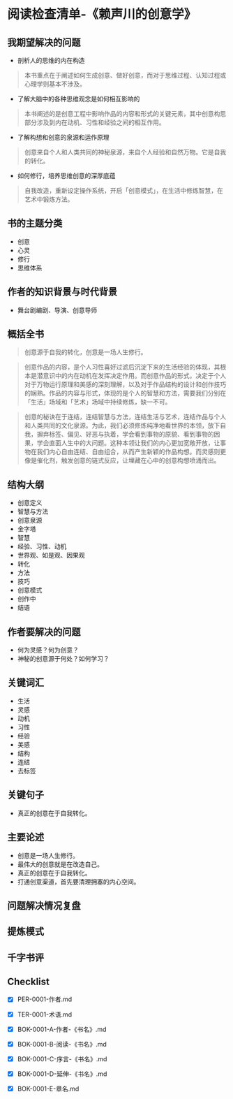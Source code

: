 # 阅读检查清单-《赖声川的创意学》

## 我期望解决的问题

- 剖析人的思维的内在构造
> 本书重点在于阐述如何生成创意、做好创意，而对于思维过程、认知过程或心理学则基本不涉及。

- 了解大脑中的各种思维观念是如何相互影响的
> 本书阐述的是创意工程中影响作品的内容和形式的关键元素，其中创意构思部分涉及到内在动机、习性和经验之间的相互作用。

- 了解构想和创意的泉源和运作原理
> 创意来自个人和人类共同的神秘泉源，来自个人经验和自然万物。它是自我的转化。

- 如何修行，培养思维创意的深厚底蕴
> 自我改造，重新设定操作系统，开启「创意模式」，在生活中修炼智慧，在艺术中锻炼方法。

## 书的主题分类

- 创意
- 心灵
- 修行
- 思维体系

## 作者的知识背景与时代背景

- 舞台剧编剧、导演、创意导师

## 概括全书

> 创意源于自我的转化，创意是一场人生修行。

> 创意作品的内容，是个人习性喜好过滤后沉淀下来的生活经验的体现，其根本是潜意识中的内在动机在发挥决定作用。而创意作品的形式，决定于个人对于万物运行原理和美感的深刻理解，以及对于作品结构的设计和创作技巧的娴熟。作品的内容与形式，体现的是个人的智慧和方法，需要我们分别在「生活」场域和「艺术」场域中持续修炼，缺一不可。

> 创意的秘诀在于连结，连结智慧与方法，连结生活与艺术，连结作品与个人和人类共同的文化泉源。为此，我们必须修炼纯净地看世界的本领，放下自我，摒弃标签、偏见、好恶与执着，学会看到事物的原貌、看到事物的因果，学会直面人生中的大问题。这种本领让我们的内心更加宽敞开放，让事物在我们内心自由连结、自由组合，从而产生新颖的作品构想。而灵感则更像是催化剂，触发创意的链式反应，让埋藏在心中的创意构想喷涌而出。

## 结构大纲

* 创意定义
* 智慧与方法
* 创意泉源
* 金字塔
* 智慧
* 经验、习性、动机
* 世界观、如是观、因果观
* 转化
* 方法
* 技巧
* 创意模式
* 创作中
* 结语

## 作者要解决的问题

- 何为灵感？何为创意？
- 神秘的创意源于何处？如何学习？

## 关键词汇

- 生活
- 灵感
- 动机
- 习性
- 经验
- 美感
- 结构
- 连结
- 去标签

## 关键句子

- 真正的创意在于自我转化。

## 主要论述

- 创意是一场人生修行。
- 最伟大的创意就是在改造自己。
- 真正的创意在于自我转化。
- 打通创意渠道，首先要清理拥塞的内心空间。

## 问题解决情况复盘

## 提炼模式

## 千字书评

## Checklist

* [x] PER-0001-作者.md
* [x] TER-0001-术语.md
* [x] BOK-0001-A-作者-《书名》.md
* [x] BOK-0001-B-阅读-《书名》.md
* [x] BOK-0001-C-序言-《书名》.md
* [x] BOK-0001-D-延伸-《书名》.md
* [x] BOK-0001-E-章名.md



